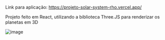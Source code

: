 Link para aplicação: https://projeto-solar-system-rho.vercel.app/

Projeto feito em React, utilizando a biblioteca Three.JS para renderizar os planetas em 3D

![image](https://user-images.githubusercontent.com/99083242/218742471-b51e4fe8-7b68-40eb-ac60-9840ff840b32.png)
